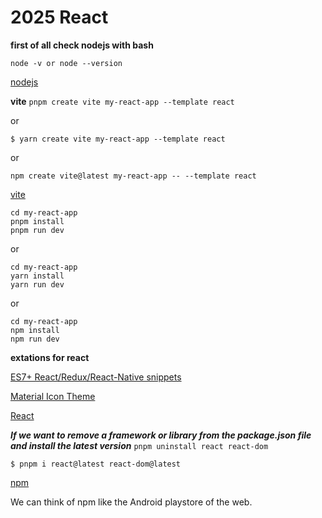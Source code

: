 # 2025 React

**first of all check nodejs with bash**

`node -v or node --version`

[nodejs](https://nodejs.org/en)

**vite**
`pnpm create vite my-react-app --template react` 

or 

`$ yarn create vite my-react-app --template react` 

or 

`npm create vite@latest my-react-app -- --template react`

[vite](https://vite.dev/guide/)

```
cd my-react-app
pnpm install
pnpm run dev
```

or

```
cd my-react-app
yarn install
yarn run dev
```

or

```
cd my-react-app
npm install
npm run dev
```

**extations for react**

[ES7+ React/Redux/React-Native snippets](https://marketplace.visualstudio.com/items?itemName=dsznajder.es7-react-js-snippets)

[Material Icon Theme](https://marketplace.visualstudio.com/items?itemName=PKief.material-icon-theme)

[React](https://react.dev/learn/start-a-new-react-project)

**_If we want to remove a framework or library from the package.json file and install the latest version_**
`pnpm uninstall react react-dom`

`$ pnpm i react@latest react-dom@latest`

[npm](https://www.npmjs.com/package/react)

We can think of npm like the Android playstore of the web.
